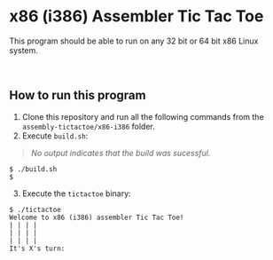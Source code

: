# x86 (i386) Assembler Tic Tac Toe

This program should be able to run on any 32 bit or 64 bit x86 Linux system.

&nbsp;

## How to run this program
1. Clone this repository and run all the following commands from the `assembly-tictactoe/x86-i386` folder.
2. Execute `build.sh`:
> _No output indicates that the build was sucessful._
```console
$ ./build.sh
$
```
3. Execute the `tictactoe` binary:
```console
$ ./tictactoe
Welcome to x86 (i386) assembler Tic Tac Toe!
| | | |
| | | |
| | | |
It's X's turn:
```
